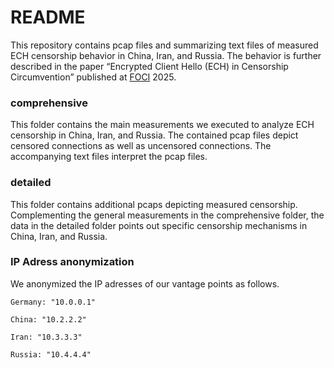 # README
This repository contains pcap files and summarizing text files of measured ECH censorship behavior in China, Iran, and Russia. The behavior is further described in the paper “Encrypted Client Hello (ECH) in Censorship Circumvention” published at [FOCI](https://foci.community/) 2025.


### comprehensive

This folder contains the main measurements we executed to analyze ECH censorship in China, Iran, and Russia. The contained pcap files depict censored connections as well as uncensored connections. The accompanying text files interpret the pcap files.

### detailed

This folder contains additional pcaps depicting measured censorship. Complementing the general measurements in the comprehensive folder, the data in the detailed folder points out specific censorship mechanisms in China, Iran, and Russia.

### IP Adress anonymization
We anonymized the IP adresses of our vantage points as follows.

```
Germany: "10.0.0.1"

China: "10.2.2.2"

Iran: "10.3.3.3"

Russia: "10.4.4.4"
```
